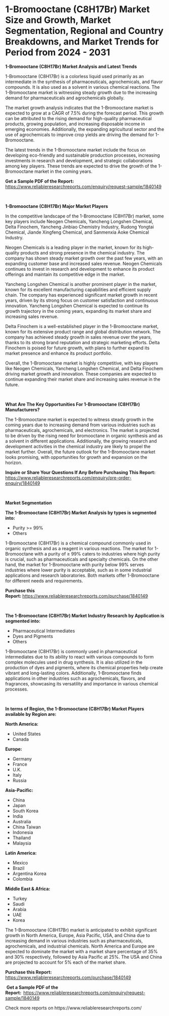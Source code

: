 <p><h1>1-Bromooctane (C8H17Br) Market Size and Growth, Market Segmentation, Regional and Country Breakdowns, and Market Trends for Period from 2024 -  2031</h1></p><p><strong>1-Bromooctane (C8H17Br) Market Analysis and Latest Trends</strong></p>
<p><p>1-Bromooctane (C8H17Br) is a colorless liquid used primarily as an intermediate in the synthesis of pharmaceuticals, agrochemicals, and flavor compounds. It is also used as a solvent in various chemical reactions. The 1-Bromooctane market is witnessing steady growth due to the increasing demand for pharmaceuticals and agrochemicals globally.</p><p>The market growth analysis indicates that the 1-Bromooctane market is expected to grow at a CAGR of 7.5% during the forecast period. This growth can be attributed to the rising demand for high-quality pharmaceutical products, growing population, and increasing disposable income in emerging economies. Additionally, the expanding agricultural sector and the use of agrochemicals to improve crop yields are driving the demand for 1-Bromooctane.</p><p>The latest trends in the 1-Bromooctane market include the focus on developing eco-friendly and sustainable production processes, increasing investments in research and development, and strategic collaborations among key players. These trends are expected to drive the growth of the 1-Bromooctane market in the coming years.</p></p>
<p><strong>Get a Sample PDF of the Report:&nbsp;</strong> <a href="https://www.reliableresearchreports.com/enquiry/request-sample/1840149">https://www.reliableresearchreports.com/enquiry/request-sample/1840149</a></p>
<p>&nbsp;</p>
<p><strong>1-Bromooctane (C8H17Br) Major Market Players</strong></p>
<p><p>In the competitive landscape of the 1-Bromooctane (C8H17Br) market, some key players include Neogen Chemicals, Yancheng Longshen Chemical, Delta Finochem, Yancheng Jinbiao Chemistry Industry, Rudong Yongtai Chemical, Jiande Xingfeng Chemical, and Sanmenxia Aoke Chemical Industry.</p><p>Neogen Chemicals is a leading player in the market, known for its high-quality products and strong presence in the chemical industry. The company has shown steady market growth over the past few years, with an expanding customer base and increased sales revenue. Neogen Chemicals continues to invest in research and development to enhance its product offerings and maintain its competitive edge in the market.</p><p>Yancheng Longshen Chemical is another prominent player in the market, known for its excellent manufacturing capabilities and efficient supply chain. The company has experienced significant market growth in recent years, driven by its strong focus on customer satisfaction and continuous innovation. Yancheng Longshen Chemical is expected to continue its growth trajectory in the coming years, expanding its market share and increasing sales revenue.</p><p>Delta Finochem is a well-established player in the 1-Bromooctane market, known for its extensive product range and global distribution network. The company has achieved steady growth in sales revenue over the years, thanks to its strong brand reputation and strategic marketing efforts. Delta Finochem is poised for future growth, with plans to further expand its market presence and enhance its product portfolio.</p><p>Overall, the 1-Bromooctane market is highly competitive, with key players like Neogen Chemicals, Yancheng Longshen Chemical, and Delta Finochem driving market growth and innovation. These companies are expected to continue expanding their market share and increasing sales revenue in the future.</p></p>
<p>&nbsp;</p>
<p><strong>What Are The Key Opportunities For 1-Bromooctane (C8H17Br) Manufacturers?</strong></p>
<p><p>The 1-Bromooctane market is expected to witness steady growth in the coming years due to increasing demand from various industries such as pharmaceuticals, agrochemicals, and electronics. The market is projected to be driven by the rising need for bromooctane in organic synthesis and as a solvent in different applications. Additionally, the growing research and development activities in the chemical industry are likely to propel the market further. Overall, the future outlook for the 1-Bromooctane market looks promising, with opportunities for growth and expansion on the horizon.</p></p>
<p><strong>Inquire or Share Your Questions If Any Before Purchasing This Report:</strong> <a href="https://www.reliableresearchreports.com/enquiry/pre-order-enquiry/1840149">https://www.reliableresearchreports.com/enquiry/pre-order-enquiry/1840149</a></p>
<p>&nbsp;</p>
<p><strong>Market Segmentation</strong></p>
<p><strong>The 1-Bromooctane (C8H17Br) Market Analysis by types is segmented into:</strong></p>
<p><ul><li>Purity >= 99%</li><li>Others</li></ul></p>
<p><p>1-Bromooctane (C8H17Br) is a chemical compound commonly used in organic synthesis and as a reagent in various reactions. The market for 1-Bromooctane with a purity of ≥ 99% caters to industries where high purity is crucial, such as pharmaceuticals and specialty chemicals. On the other hand, the market for 1-Bromooctane with purity below 99% serves industries where lower purity is acceptable, such as in some industrial applications and research laboratories. Both markets offer 1-Bromooctane for different needs and requirements.</p></p>
<p><strong>Purchase this Report:&nbsp;</strong><a href="https://www.reliableresearchreports.com/purchase/1840149">https://www.reliableresearchreports.com/purchase/1840149</a></p>
<p>&nbsp;</p>
<p><strong>The 1-Bromooctane (C8H17Br) Market Industry Research by Application is segmented into:</strong></p>
<p><ul><li>Pharmaceutical Intermediates</li><li>Dyes and Pigments</li><li>Others</li></ul></p>
<p><p>1-Bromooctane (C8H17Br) is commonly used in pharmaceutical intermediates due to its ability to react with various compounds to form complex molecules used in drug synthesis. It is also utilized in the production of dyes and pigments, where its chemical properties help create vibrant and long-lasting colors. Additionally, 1-Bromooctane finds applications in other industries such as agrochemicals, flavors, and fragrances, showcasing its versatility and importance in various chemical processes.</p></p>
<p>&nbsp;</p>
<p><strong>In terms of Region, the 1-Bromooctane (C8H17Br) Market Players available by Region are:</strong></p>
<p>
    <p> <strong> North America: </strong>
        <ul>
            <li>United States</li>
            <li>Canada</li>
        </ul>
        </p> 
    <p> <strong> Europe: </strong>
        <ul>
            <li>Germany</li>
            <li>France</li>
            <li>U.K.</li>
            <li>Italy</li>
            <li>Russia</li>
        </ul>
        </p> 
    <p> <strong> Asia-Pacific: </strong>
        <ul>
            <li>China</li>
            <li>Japan</li>
            <li>South Korea</li>
            <li>India</li>
            <li>Australia</li>
            <li>China Taiwan</li>
            <li>Indonesia</li>
            <li>Thailand</li>
            <li>Malaysia</li>
        </ul>
        </p> 
    <p> <strong> Latin America: </strong>
        <ul>
            <li>Mexico</li>
            <li>Brazil</li>
            <li>Argentina Korea</li>
            <li>Colombia</li>
        </ul>
        </p> 
    <p> <strong> Middle East & Africa: </strong>
        <ul>
            <li>Turkey</li>
            <li>Saudi</li>
            <li>Arabia</li>
            <li>UAE</li>
            <li>Korea</li>
        </ul>
    </p>
    </p>
<p><p>The 1-Bromooctane (C8H17Br) market is anticipated to exhibit significant growth in North America, Europe, Asia Pacific, USA, and China due to increasing demand in various industries such as pharmaceuticals, agrochemicals, and industrial chemicals. North America and Europe are expected to dominate the market with a market share percentage of 35% and 30% respectively, followed by Asia Pacific at 25%. The USA and China are projected to account for 5% each of the market share.</p></p>
<p><strong>Purchase this Report: </strong><a href="https://www.reliableresearchreports.com/purchase/1840149">https://www.reliableresearchreports.com/purchase/1840149</a></p>
<p>&nbsp;<strong>Get a Sample PDF of the Report:&nbsp;&nbsp;</strong><a href="https://www.reliableresearchreports.com/enquiry/request-sample/1840149">https://www.reliableresearchreports.com/enquiry/request-sample/1840149</a></p>
<p><strong></strong></p>
<p>Check more reports on https://www.reliableresearchreports.com/</p>